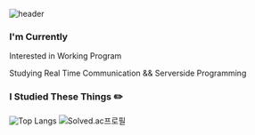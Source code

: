 ![header](https://capsule-render.vercel.app/api?type=waving&color=auto&height=300&section=header&text=Berom&fontSize=90&animation=fadeIn&fontAlignY=38&desc=기록을%20지향하는%20개발자가%20되고싶습니다&descAlignY=51&descAlign=62)

### I'm Currently
Interested in Working Program 

Studying Real Time Communication && Serverside Programming
### I Studied These Things ✏️
![Top Langs](https://github-readme-stats.vercel.app/api/top-langs/?username=goberomsu&hide=html,css&layout=compact)
![Solved.ac프로필](http://mazassumnida.wtf/api/v2/generate_badge?boj=310o)
